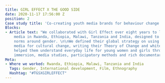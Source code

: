 ```yaml
---
title: GIRL EFFECT X THE GOOD SIDE
date: 2020-11-17 17:56:00 Z
position: 2
Case study title: 'Co-creating youth media brands for behaviour change with Girl Effect. '
Blocks:
- Article text: "We collaborated with Girl Effect over eight years to launch youth
    media in Rwanda, Ethiopia, Malawi, Tanzania and India, designed to shift social
    norms around gender. \n\nWe defined their global strategy on using brands and
    media for cultural change, writing their Theory of Change and white paper.\n\nWe
    helped them understand everyday life for young women and girls through ethnographic
    immersion, media studies, participatory methods and rich documentary outputs.\n"
Meta:
- Where we worked: Rwanda, Ethiopia, Malawi, Tanzania and India
  Tags: Gender, International development, Film, Ethnography
  Hashtag: "#TGSXGIRLEFFECT"
---
```


